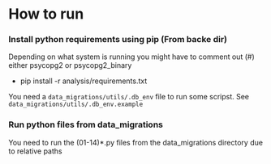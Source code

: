 # How to run

### Install python requirements using pip (From backe dir)

Depending on what system is running you might have to comment out (#) either psycopg2 or psycopg2_binary

- pip install -r analysis/requirements.txt

You need a `data_migrations/utils/.db_env` file to run some scripst. See `data_migrations/utils/.db_env.example`

### Run python files from data_migrations

You need to run the (01-14)\*.py files from the data_migrations directory due to relative paths
